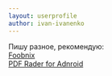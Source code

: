 ```yaml
---
layout: userprofile
author: ivan-ivanenko
---
```

Пишу разное, рекомендую:  
[Foobnix](http://foobnix.com/ru/index.html)  
[PDF Rader for Adnroid](https://play.google.com/store/apps/details?id=com.foobnix.pdf.reader)
